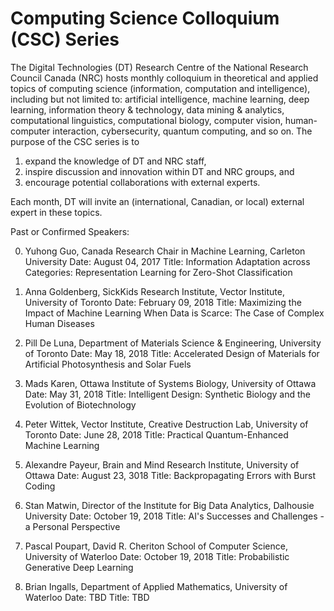 # Computing Science Colloquium (CSC) Series

The Digital Technologies (DT) Research Centre of the National Research Council Canada (NRC) hosts monthly colloquium in theoretical and applied topics of computing science (information, computation and intelligence), including but not limited to: artificial intelligence, machine learning, deep learning, information theory & technology, data mining & analytics, computational linguistics, computational biology, computer vision, human-computer interaction, cybersecurity, quantum computing, and so on. The purpose of the CSC series is to

1. expand the knowledge of DT and NRC staff,
2. inspire discussion and innovation within DT and NRC groups, and
3. encourage potential collaborations with external experts.

Each month, DT will invite an (international, Canadian, or local) external expert in these topics.

Past or Confirmed Speakers:

0. Yuhong Guo, Canada Research Chair in Machine Learning, Carleton University
Date: August 04, 2017
Title: Information Adaptation across Categories: Representation Learning for Zero-Shot Classification
 
1. Anna Goldenberg, SickKids Research Institute, Vector Institute, University of Toronto
Date: February 09, 2018
Title: Maximizing the Impact of Machine Learning When Data is Scarce: The Case of Complex Human Diseases
    
2. Pill De Luna, Department of Materials Science & Engineering, University of Toronto
Date: May 18, 2018
Title: Accelerated Design of Materials for Artificial Photosynthesis and Solar Fuels
    
3. Mads Karen, Ottawa Institute of Systems Biology, University of Ottawa
Date: May 31, 2018
Title: Intelligent Design: Synthetic Biology and the Evolution of Biotechnology
 
4. Peter Wittek, Vector Institute, Creative Destruction Lab, University of Toronto
Date: June 28, 2018
Title: Practical Quantum-Enhanced Machine Learning

5. Alexandre Payeur, Brain and Mind Research Institute, University of Ottawa
Date: August 23, 3018
Title: Backpropagating Errors with Burst Coding

6. Stan Matwin, Director of the Institute for Big Data Analytics, Dalhousie University
Date: October 19, 2018
Title: AI's Successes and Challenges - a Personal Perspective

7. Pascal Poupart, David R. Cheriton School of Computer Science, University of Waterloo
Date: October 19, 2018
Title: Probabilistic Generative Deep Learning

8. Brian Ingalls, Department of Applied Mathematics, University of Waterloo
Date: TBD
Title: TBD 

